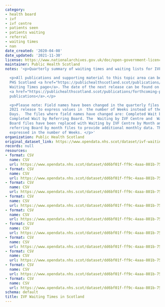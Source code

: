 ```yaml
---
category:
- health board
- ivf
- ivf centre
- patients seen
- patients waiting
- referral
- waiting times
- nan
date_created: '2020-04-08'
date_updated: '2021-11-30'
license: https://www.nationalarchives.gov.uk/doc/open-government-licence/version/3/
maintainer: Public Health Scotland
notes: '<p>Quarterly summary of waiting times and waiting lists for IVF in Scotland.</p>

  <p>All publications and supporting material to this topic area can be found on the
  PHS Scotland <a href="https://publichealthscotland.scot/publications/ivf-waiting-times-in-scotland/">IVF
  Waiting Times page</a>. The date of the next release can be found on our list of
  <a href="https://publichealthscotland.scot/publications/forthcoming-publications/">forthcoming
  publications</a>.</p>

  <p>Please note: Field names have been changed in the quarterly files with the May
  2021 release to express values in  the number of Weeks instead of the number of
  Days.  The files where field names have changed are: Completed Wait by IVF Centre;
  Completed Wait by Referring Board. The  Waiting by IVF Centre and  Waiting by Referring
  Board files have been replaced with Waiting by IVF Centre by Month and Waiting by
  referring Board by month files to provide additional monthly data. The values are
  expressed in the number of Weeks. </p>'
organization: Public Health Scotland
original_dataset_link: https://www.opendata.nhs.scot/dataset/ivf-waiting-times-in-scotland
records: null
resources:
- format: CSV
  name: CSV
  url: https://www.opendata.nhs.scot/dataset/dd6bf01f-ff9c-4aaa-801b-75d1a933ecb1/resource/c0ab7f62-0ad1-4890-8a15-0346143a1b06/download/completed-wait-by-ivf-centre-quarter.csv
- format: CSV
  name: CSV
  url: https://www.opendata.nhs.scot/dataset/dd6bf01f-ff9c-4aaa-801b-75d1a933ecb1/resource/f40db799-158e-427e-89f5-3f7887c14971/download/completed-wait-by-referring-board-quarter.csv
- format: CSV
  name: CSV
  url: https://www.opendata.nhs.scot/dataset/dd6bf01f-ff9c-4aaa-801b-75d1a933ecb1/resource/a4c56e8e-5dbd-481b-8cee-808d06f2bf18/download/referrals-by-ivf-centre-quarter.csv
- format: CSV
  name: CSV
  url: https://www.opendata.nhs.scot/dataset/dd6bf01f-ff9c-4aaa-801b-75d1a933ecb1/resource/dc378b1b-34c7-43a5-a05f-a478f73f48bd/download/referrals-by-referring-board-quarter.csv
- format: CSV
  name: CSV
  url: https://www.opendata.nhs.scot/dataset/dd6bf01f-ff9c-4aaa-801b-75d1a933ecb1/resource/2cf6c335-dc7c-4773-b317-cf72293917c4/download/waiting-by-ivf-centre-month.csv
- format: CSV
  name: CSV
  url: https://www.opendata.nhs.scot/dataset/dd6bf01f-ff9c-4aaa-801b-75d1a933ecb1/resource/c9f6ee36-0cda-410a-95a5-3d6677b651b2/download/waiting-by-referring-board-month.csv
- format: CSV
  name: CSV
  url: https://www.opendata.nhs.scot/dataset/dd6bf01f-ff9c-4aaa-801b-75d1a933ecb1/resource/050d560d-7903-4ea6-8599-2e4bfef0136c/download/completed-wait-by-ivf-centre-month.csv
- format: CSV
  name: CSV
  url: https://www.opendata.nhs.scot/dataset/dd6bf01f-ff9c-4aaa-801b-75d1a933ecb1/resource/0f323c1f-8a5f-4c79-97b4-0b9408a06dae/download/completed-wait-by-referring-board-month.csv
- format: CSV
  name: CSV
  url: https://www.opendata.nhs.scot/dataset/dd6bf01f-ff9c-4aaa-801b-75d1a933ecb1/resource/ebf8558c-c729-4a72-bd12-033f1010c362/download/referrals-by-ivf-centre-month.csv
- format: CSV
  name: CSV
  url: https://www.opendata.nhs.scot/dataset/dd6bf01f-ff9c-4aaa-801b-75d1a933ecb1/resource/a67bbfc4-a843-42e9-9830-dc7392c915a3/download/referrals-by-referring-board-month.csv
schema: default
title: IVF Waiting Times in Scotland
---
```

